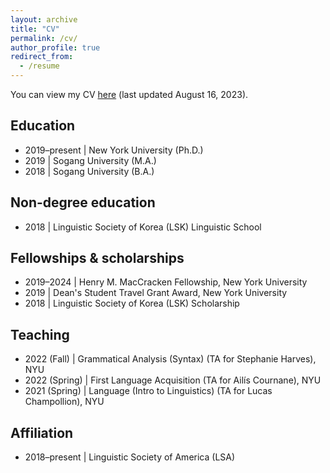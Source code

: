 ```yaml
---
layout: archive
title: "CV"
permalink: /cv/
author_profile: true
redirect_from:
  - /resume
---
```


You can view my CV [here](https://drive.google.com/file/d/1K8IohgAtBmRnR58ooVz_oOuZR1GpV2rJ/view?usp=drive_link) (last updated August 16, 2023).

## Education

- 2019–present \| New York University (Ph.D.)
- 2019 \| Sogang University (M.A.)
- 2018 \| Sogang University (B.A.)

## Non-degree education            

- 2018 \| Linguistic Society of Korea (LSK) Linguistic School

## Fellowships & scholarships 

- 2019–2024 \| Henry M. MacCracken Fellowship, New York University
- 2019 \| Dean's Student Travel Grant Award, New York University
- 2018 \| Linguistic Society of Korea (LSK) Scholarship

## Teaching

- 2022 (Fall) \| Grammatical Analysis (Syntax) (TA for Stephanie Harves), NYU
- 2022 (Spring) \| First Language Acquisition (TA for Ailís Cournane), NYU
- 2021 (Spring) \| Language (Intro to Linguistics) (TA for Lucas Champollion), NYU

## Affiliation

- 2018–present \| Linguistic Society of America (LSA) 
